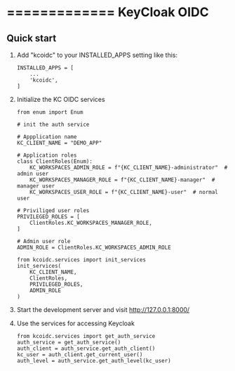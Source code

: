 =============
KeyCloak OIDC
=============

Quick start
-----------

1. Add "kcoidc" to your INSTALLED_APPS setting like this:
    ```
    INSTALLED_APPS = [
        ...
        'kcoidc',
    ]
    ```

2. Initialize the KC OIDC services
    ```
    from enum import Enum

    # init the auth service

    # Appplication name
    KC_CLIENT_NAME = "DEMO_APP"

    # Application roles
    class ClientRoles(Enum):
        KC_WORKSPACES_ADMIN_ROLE = f"{KC_CLIENT_NAME}-administrator"  # admin user
        KC_WORKSPACES_MANAGER_ROLE = f"{KC_CLIENT_NAME}-manager"  # manager user
        KC_WORKSPACES_USER_ROLE = f"{KC_CLIENT_NAME}-user"  # normal user

    # Priviliged user roles
    PRIVILEGED_ROLES = [
        ClientRoles.KC_WORKSPACES_MANAGER_ROLE,
    ]

    # Admin user role
    ADMIN_ROLE = ClientRoles.KC_WORKSPACES_ADMIN_ROLE

    from kcoidc.services import init_services
    init_services(
        KC_CLIENT_NAME,
        ClientRoles,
        PRIVILEGED_ROLES,
        ADMIN_ROLE
    )
    ```

4. Start the development server and visit http://127.0.0.1:8000/

5. Use the services for accessing Keycloak
    ```
    from kcoidc.services import get_auth_service
    auth_service = get_auth_service()
    auth_client = auth_service.get_auth_client()
    kc_user = auth_client.get_current_user()
    auth_level = auth_service.get_auth_level(kc_user)
    ```
